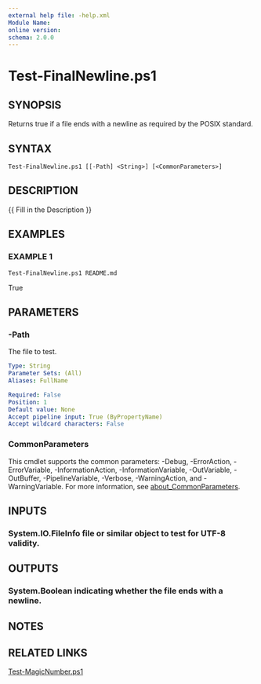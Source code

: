 ```yaml
---
external help file: -help.xml
Module Name:
online version:
schema: 2.0.0
---
```


# Test-FinalNewline.ps1

## SYNOPSIS
Returns true if a file ends with a newline as required by the POSIX standard.

## SYNTAX

```
Test-FinalNewline.ps1 [[-Path] <String>] [<CommonParameters>]
```

## DESCRIPTION
{{ Fill in the Description }}

## EXAMPLES

### EXAMPLE 1
```
Test-FinalNewline.ps1 README.md
```

True

## PARAMETERS

### -Path
The file to test.

```yaml
Type: String
Parameter Sets: (All)
Aliases: FullName

Required: False
Position: 1
Default value: None
Accept pipeline input: True (ByPropertyName)
Accept wildcard characters: False
```

### CommonParameters
This cmdlet supports the common parameters: -Debug, -ErrorAction, -ErrorVariable, -InformationAction, -InformationVariable, -OutVariable, -OutBuffer, -PipelineVariable, -Verbose, -WarningAction, and -WarningVariable. For more information, see [about_CommonParameters](http://go.microsoft.com/fwlink/?LinkID=113216).

## INPUTS

### System.IO.FileInfo file or similar object to test for UTF-8 validity.
## OUTPUTS

### System.Boolean indicating whether the file ends with a newline.
## NOTES

## RELATED LINKS

[Test-MagicNumber.ps1]()

